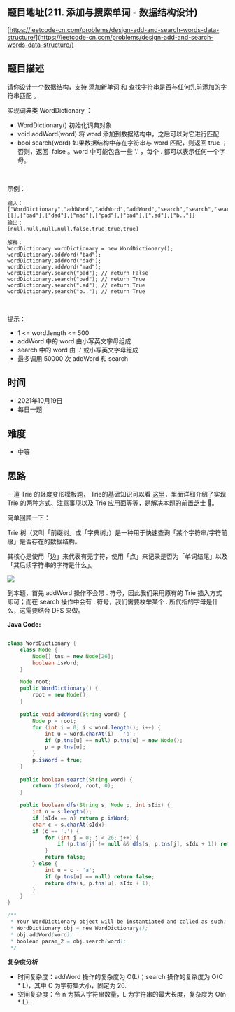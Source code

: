 
## 题目地址(211. 添加与搜索单词 - 数据结构设计)

[https://leetcode-cn.com/problems/design-add-and-search-words-data-structure/](https://leetcode-cn.com/problems/design-add-and-search-words-data-structure/)

## 题目描述


请你设计一个数据结构，支持 添加新单词 和 查找字符串是否与任何先前添加的字符串匹配 。

实现词典类 WordDictionary ：

- WordDictionary() 初始化词典对象
- void addWord(word) 将 word 添加到数据结构中，之后可以对它进行匹配
- bool search(word) 如果数据结构中存在字符串与 word 匹配，则返回 true ；否则，返回  false 。word 中可能包含一些 '.' ，每个 . 都可以表示任何一个字母。

 

示例：
```
输入：
["WordDictionary","addWord","addWord","addWord","search","search","search","search"]
[[],["bad"],["dad"],["mad"],["pad"],["bad"],[".ad"],["b.."]]
输出：
[null,null,null,null,false,true,true,true]

解释：
WordDictionary wordDictionary = new WordDictionary();
wordDictionary.addWord("bad");
wordDictionary.addWord("dad");
wordDictionary.addWord("mad");
wordDictionary.search("pad"); // return False
wordDictionary.search("bad"); // return True
wordDictionary.search(".ad"); // return True
wordDictionary.search("b.."); // return True
```

 

提示：

- 1 <= word.length <= 500
- addWord 中的 word 由小写英文字母组成
- search 中的 word 由 '.' 或小写英文字母组成
- 最多调用 50000 次 addWord 和 search

## 时间

- 2021年10月19日
- 每日一题

## 难度

- 中等

## 思路

一道 Trie 的轻度变形模板题， Trie的基础知识可以看 [这里](https://mp.weixin.qq.com/s?__biz=MzU4NDE3MTEyMA==&mid=2247488490&idx=1&sn=db2998cb0e5f08684ee1b6009b974089&chksm=fd9cb8f5caeb31e3f7f67dba981d8d01a24e26c93ead5491edb521c988adc0798d8acb6f9e9d&token=1006889101&lang=zh_CN#rd)，里面详细介绍了实现 Trie 的两种方式、注意事项以及 Trie 应用面等等，是解决本题的前置芝士 🧀。

简单回顾一下：

Trie 树（又叫「前缀树」或「字典树」）是一种用于快速查询「某个字符串/字符前缀」是否存在的数据结构。

其核心是使用「边」来代表有无字符，使用「点」来记录是否为「单词结尾」以及「其后续字符串的字符是什么」。

![](https://pic.leetcode-cn.com/1618369228-slAfrQ-IMG_1659.PNG) 

到本题，首先 addWord 操作不会带 . 符号，因此我们采用原有的 Trie 插入方式即可；而在 search 操作中会有 . 符号，我们需要枚举某个 . 所代指的字母是什么，这需要结合 DFS 来做。


**Java Code:**

```java

class WordDictionary {
    class Node {
        Node[] tns = new Node[26];
        boolean isWord;
    }

    Node root;
    public WordDictionary() {
        root = new Node();
    }
    
    public void addWord(String word) {
        Node p = root;
        for (int i = 0; i < word.length(); i++) {
            int u = word.charAt(i) - 'a';
            if (p.tns[u] == null) p.tns[u] = new Node();
            p = p.tns[u];
        }
        p.isWord = true;
    }
    
    public boolean search(String word) {
        return dfs(word, root, 0);
    }

    public boolean dfs(String s, Node p, int sIdx) {
        int n = s.length();
        if (sIdx == n) return p.isWord;
        char c = s.charAt(sIdx);
        if (c == '.') {
            for (int j = 0; j < 26; j++) {
                if (p.tns[j] != null && dfs(s, p.tns[j], sIdx + 1)) return true;
            }
            return false;
        } else {
            int u = c - 'a';
            if (p.tns[u] == null) return false;
            return dfs(s, p.tns[u], sIdx + 1);
        }
    }
}

/**
 * Your WordDictionary object will be instantiated and called as such:
 * WordDictionary obj = new WordDictionary();
 * obj.addWord(word);
 * boolean param_2 = obj.search(word);
 */

```


**复杂度分析**

- 时间复杂度：addWord 操作的复杂度为 O(L)；search 操作的复杂度为 O(C * L)，其中 C 为字符集大小，固定为 26.
- 空间复杂度：令 n 为插入字符串数量，L 为字符串的最大长度，复杂度为 O(n * L).



